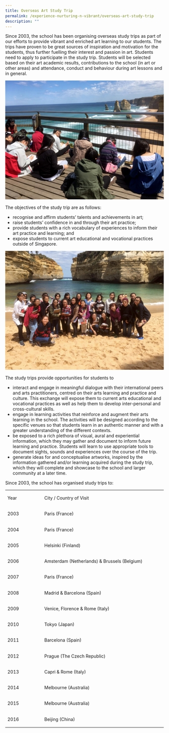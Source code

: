```yaml
---
title: Overseas Art Study Trip
permalink: /experience-nurturing-n-vibrant/overseas-art-study-trip
description: ""
---
```

<p>Since 2003, the school has been organising overseas study trips as part of our efforts to provide vibrant and enriched art learning to our students. The trips have proven to be great sources of inspiration and motivation for the students, thus further fuelling their interest and passion in art. Students need to apply to participate in the study trip. Students will be selected based on their art academic results, contributions to the school (in art or other areas) and attendance, conduct and behaviour during art lessons and in general.</p>
<img src="/images/over1.jpg">
<p>The objectives of the study trip are as follows:</p>
<ul>
<li>recognise and affirm students&rsquo; talents and achievements in art;</li>
<li>raise students&rsquo; confidence in and through their art practice;&nbsp;</li>
<li>provide students with a rich vocabulary of experiences to inform their art practice and learning; and</li>
<li>expose students to current art educational and vocational practices outside of Singapore.&nbsp;</li>
</ul>
<img src="/images/over2.jpg">
<p>The study trips provide opportunities for students to</p>
<ul>
<li>interact and engage in meaningful dialogue with their international peers and arts practitioners, centred on their arts learning and practice and culture. This exchange will expose them to current arts educational and vocational practices as well as help them to develop inter-personal and cross-cultural skills.&nbsp;</li>
<li>engage in learning activities that reinforce and augment their arts learning in the school. The activities will be designed according to the specific venues so that students learn in an authentic manner and with a greater understanding of the different contexts.</li>
<li>be exposed to a rich plethora of visual, aural and experiential information, which they may gather and document to inform future learning and practice. Students will learn to use appropriate tools to document sights, sounds and experiences over the course of the trip.</li>
<li>generate ideas for and conceptualise artworks, inspired by the information gathered and/or learning acquired during the study trip, which they will complete and showcase to the school and larger community at a later time.</li>
</ul>
<p>Since 2003, the school has organised study trips to:</p>
<table>
<tbody>
<tr>
<td width="121">
<p>Year</p>
</td>
<td width="447">
<p>City / Country of Visit</p>
</td>
</tr>
<tr>
<td width="121">
<p>2003</p>
</td>
<td width="447">
<p>Paris (France)</p>
</td>
</tr>
<tr>
<td width="121">
<p>2004</p>
</td>
<td width="447">
<p>Paris (France)</p>
</td>
</tr>
<tr>
<td width="121">
<p>2005</p>
</td>
<td width="447">
<p>Helsinki (Finland)</p>
</td>
</tr>
<tr>
<td width="121">
<p>2006</p>
</td>
<td width="447">
<p>Amsterdam (Netherlands) &amp; Brussels (Belgium)</p>
</td>
</tr>
<tr>
<td width="121">
<p>2007</p>
</td>
<td width="447">
<p>Paris (France)</p>
</td>
</tr>
<tr>
<td width="121">
<p>2008</p>
</td>
<td width="447">
<p>Madrid &amp; Barcelona (Spain)</p>
</td>
</tr>
<tr>
<td width="121">
<p>2009</p>
</td>
<td width="447">
<p>Venice, Florence &amp; Rome (Italy)</p>
</td>
</tr>
<tr>
<td width="121">
<p>2010</p>
</td>
<td width="447">
<p>Tokyo (Japan)</p>
</td>
</tr>
<tr>
<td width="121">
<p>2011</p>
</td>
<td width="447">
<p>Barcelona (Spain)</p>
</td>
</tr>
<tr>
<td width="121">
<p>2012</p>
</td>
<td width="447">
<p>Prague (The Czech Republic)</p>
</td>
</tr>
<tr>
<td width="121">
<p>2013</p>
</td>
<td width="447">
<p>Capri &amp; Rome (Italy)</p>
</td>
</tr>
<tr>
<td width="121">
<p>2014</p>
</td>
<td width="447">
<p>Melbourne (Australia)</p>
</td>
</tr>
<tr>
<td width="121">
<p>2015</p>
</td>
<td width="447">
<p>Melbourne (Australia)</p>
</td>
</tr>
<tr>
<td width="121">
<p>2016</p>
</td>
<td width="447">
<p>Beijing (China)</p>
</td>
</tr>
</tbody>
</table>